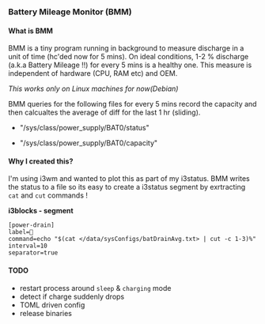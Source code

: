 ### Battery Mileage Monitor (BMM)

#### What is BMM 

BMM is a tiny program running in background to measure discharge in a unit of time (hc'ded now for 5 mins). On ideal conditions, 1-2 % discharge (a.k.a Battery Mileage !!) for every 5 mins is a healthy one. This measure is independent of hardware (CPU, RAM etc) and OEM. 

*This works only on Linux machines for now(Debian)* 

BMM queries for the following files for every 5 mins record the capacity and then calcualtes the average of diff for the last 1 hr (sliding). 


- "/sys/class/power_supply/BAT0/status"

- "/sys/class/power_supply/BAT0/capacity"



#### Why I created this?

I'm using i3wm and wanted to plot this as part of my i3status. BMM writes the status to a file so its easy to create a i3status segment by exrtracting `cat` and `cut` commands !

**i3blocks - segment**

    [power-drain]
    label=
    command=echo "$(cat </data/sysConfigs/batDrainAvg.txt> | cut -c 1-3)%"
    interval=10
    separator=true

#### TODO
- restart process around `sleep` & `charging` mode
- detect if charge  suddenly drops
- TOML driven config
- release binaries
